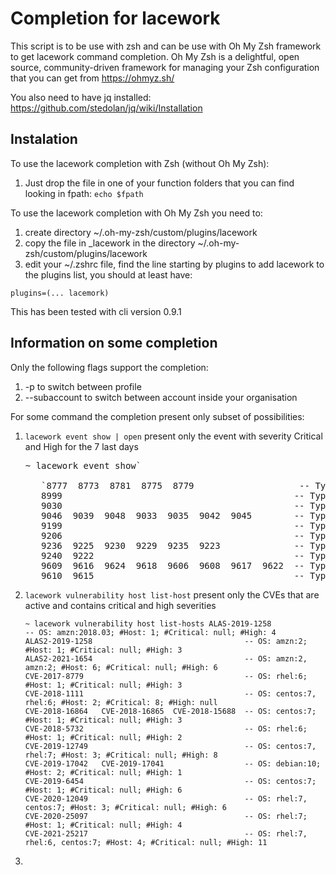 # Completion for lacework
This script is to be use with zsh and can be use with Oh My Zsh framework to get lacework command completion.
Oh My Zsh is a delightful, open source, community-driven framework for managing your Zsh configuration that you can get from https://ohmyz.sh/

 
You also need to have jq installed: https://github.com/stedolan/jq/wiki/Installation

## Instalation
To use the lacework completion with Zsh (without Oh My Zsh):
  1. Just drop the file in one of your function folders that you can find looking in fpath: `echo $fpath`

To use the lacework completion with Oh My Zsh you need to:
  1. create directory ~/.oh-my-zsh/custom/plugins/lacework
  2. copy the file in _lacework in the directory ~/.oh-my-zsh/custom/plugins/lacework
  3. edit your ~/.zshrc file, find the line starting by plugins to add lacework to the plugins list, you should at least have: 

    plugins=(... lacemork)
 
This has been tested with cli version 0.9.1

## Information on some completion
Only the following flags support the completion:
  1. -p to switch between profile
  2. --subaccount to switch between account inside your organisation

For some command the completion present only subset of possibilities:
  1. `lacework event show | open` present only the event with severity Critical and High for the 7 last days

        <pre>~ lacework event show`
        
        `8777  8773  8781  8775  8779                    -- Type: NewViolations, Start time: 2021-07-13T13:00:00Z                                            
        8999                                            -- Type: UserLaunchedNewBinary, Start time: 2021-07-14T09:00:00Z                                    
        9030                                            -- Type: UserLaunchedNewBinary, Start time: 2021-07-14T13:00:00Z                                    
        9046  9039  9048  9033  9035  9042  9045        -- Type: NewViolations, Start time: 2021-07-14T13:00:00Z                                            
        9199                                            -- Type: UserLaunchedNewBinary, Start time: 2021-07-15T12:00:00Z                                    
        9206                                            -- Type: NewExternalServerBadDns, Start time: 2021-07-15T13:00:00Z                                  
        9236  9225  9230  9229  9235  9223              -- Type: NewViolations, Start time: 2021-07-15T13:00:00Z                                            
        9240  9222                                      -- Type: ComplianceChanged, Start time: 2021-07-15T13:00:00Z                                        
        9609  9616  9624  9618  9606  9608  9617  9622  -- Type: NewViolations, Start time: 2021-07-16T13:00:00Z                                            
        9610  9615                                      -- Type: ComplianceChanged, Start time: 2021-07-16T13:00:00Z</pre>

  2. `lacework vulnerability host list-host` present only the CVEs that are active and contains critical and high severities

      `~ lacework vulnerability host list-hosts
ALAS-2019-1258                                   -- OS: amzn:2018.03; #Host: 1; #Critical: null; #High: 4                                           
ALAS2-2019-1258                                  -- OS: amzn:2; #Host: 1; #Critical: null; #High: 3                                                 
ALAS2-2021-1654                                  -- OS: amzn:2, amzn:2; #Host: 6; #Critical: null; #High: 6                                         
CVE-2017-8779                                    -- OS: rhel:6; #Host: 1; #Critical: null; #High: 3                                                 
CVE-2018-1111                                    -- OS: centos:7, rhel:6; #Host: 2; #Critical: 8; #High: null                                       
CVE-2018-16864   CVE-2018-16865  CVE-2018-15688  -- OS: centos:7; #Host: 1; #Critical: null; #High: 3                                               
CVE-2018-5732                                    -- OS: rhel:6; #Host: 1; #Critical: null; #High: 2                                                 
CVE-2019-12749                                   -- OS: centos:7, rhel:7; #Host: 3; #Critical: null; #High: 8                                       
CVE-2019-17042   CVE-2019-17041                  -- OS: debian:10; #Host: 2; #Critical: null; #High: 1                                              
CVE-2019-6454                                    -- OS: centos:7; #Host: 1; #Critical: null; #High: 6                                               
CVE-2020-12049                                   -- OS: rhel:7, centos:7; #Host: 3; #Critical: null; #High: 6                                       
CVE-2020-25097                                   -- OS: rhel:7; #Host: 1; #Critical: null; #High: 4                                                 
CVE-2021-25217                                   -- OS: rhel:7, rhel:6, centos:7; #Host: 4; #Critical: null; #High: 11`

 3.
